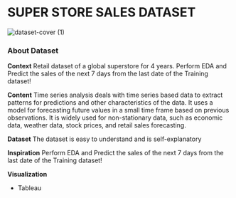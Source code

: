 # **SUPER STORE SALES DATASET**

![dataset-cover (1)](https://github.com/HMPratama/Sales_Trend_of_superTore/assets/160452771/d1fdf57e-bc18-488b-a622-30b24a00f910)

### **About Dataset**
**Context**
Retail dataset of a global superstore for 4 years.
Perform EDA and Predict the sales of the next 7 days from the last date of the Training dataset!

**Content**
Time series analysis deals with time series based data to extract patterns for predictions and other characteristics of the data. It uses a model for forecasting future values in a small time frame based on previous observations. It is widely used for non-stationary data, such as economic data, weather data, stock prices, and retail sales forecasting.

**Dataset**
The dataset is easy to understand and is self-explanatory

**Inspiration**
Perform EDA and Predict the sales of the next 7 days from the last date of the Training dataset!

**Visualization**
* Tableau
